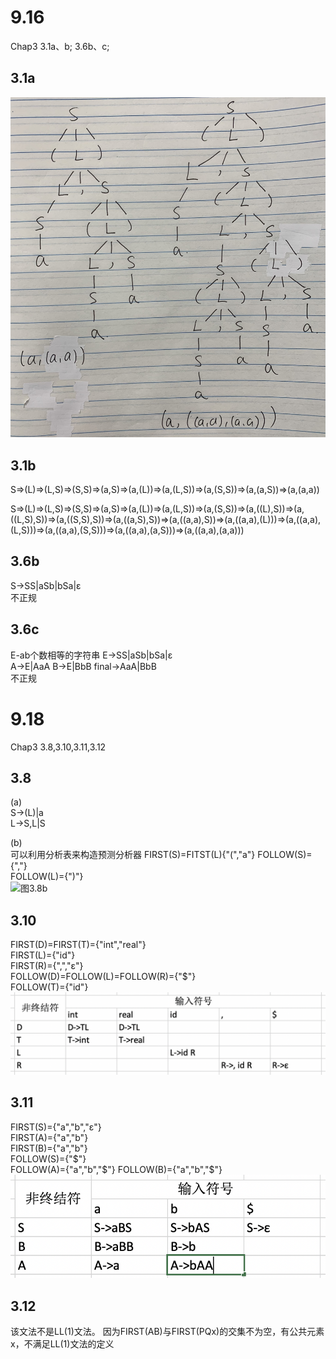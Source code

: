 # 9.16
Chap3 3.1a、b; 3.6b、c;

## 3.1a
![图3.1a](3.1a.jpg)  
  
## 3.1b
S=>(L)=>(L,S)=>(S,S)=>(a,S)=>(a,(L))=>(a,(L,S))=>(a,(S,S))=>(a,(a,S))=>(a,(a,a))  
  
S=>(L)=>(L,S)=>(S,S)=>(a,S)=>(a,(L))=>(a,(L,S))=>(a,(S,S))=>(a,((L),S))=>(a,((L,S),S))=>(a,((S,S),S))=>(a,((a,S),S))=>(a,((a,a),S))=>(a,((a,a),(L)))=>(a,((a,a),(L,S)))=>(a,((a,a),(S,S)))=>(a,((a,a),(a,S)))=>(a,((a,a),(a,a)))  
## 3.6b
S->SS|aSb|bSa|ε  
不正规  

## 3.6c
E-ab个数相等的字符串
E->SS|aSb|bSa|ε  
A->E|AaA
B->E|BbB
final->AaA|BbB  
不正规  

# 9.18
Chap3 3.8,3.10,3.11,3.12  

## 3.8
(a)  
S->(L)|a  
L->S,L|S  

(b)  
可以利用分析表来构造预测分析器
FIRST(S)=FITST(L){"(","a"}
FOLLOW(S)={","}  
FOLLOW(L)={")"}  
![图3.8b](3.8b)

## 3.10
FIRST(D)=FIRST(T)={"int","real"}  
FIRST(L)={"id"}  
FIRST(R)={",","ε"}  
FOLLOW(D)=FOLLOW(L)=FOLLOW(R)={"$"}  
FOLLOW(T)={"id"}
![图3.10](3.10.png)  

## 3.11
FIRST(S)={"a","b","ε"}  
FIRST(A)={"a","b"}  
FIRST(B)={"a","b"}  
FOLLOW(S)={"$"}  
FOLLOW(A)={"a","b","$"}
FOLLOW(B)={"a","b","$"}  
![图3.11](3.11.png)  

## 3.12
该文法不是LL(1)文法。 
因为FIRST(AB)与FIRST(PQx)的交集不为空，有公共元素x，不满足LL(1)文法的定义


